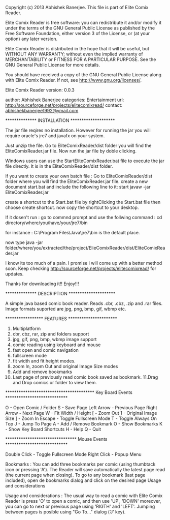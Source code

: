 
Copyright (c) 2013 Abhishek Banerjee.
This file is part of Elite Comix Reader.
    
Elite Comix Reader is free software: you can redistribute it and/or modify
it under the terms of the GNU General Public License as published by
the Free Software Foundation, either version 3 of the License, or
(at your option) any later version.
    
Elite Comix Reader is distributed in the hope that it will be useful,
but WITHOUT ANY WARRANTY; without even the implied warranty of
MERCHANTABILITY or FITNESS FOR A PARTICULAR PURPOSE.  See the
GNU General Public License for more details.
   
You should have received a copy of the GNU General Public License
along with Elite Comix Reader.  If not, see <http://www.gnu.org/licenses/>.

Elite Comix Reader version: 0.0.3

author: Abhishek Banerjee
categories: Entertainment
url: http://sourceforge.net/projects/elitecomixread/
contact: abhishekbanerjee1992@ymail.com


************** INSTALLATION ********************

The jar file reqires no installation. However for running the jar you will require oracle's jre7 and javafx on your system.

Just unzip the file.
Go to EliteComixReader/dist folder you will find the EliteComixReader.jar file. 
Now run the jar file by doble clicking. 

Windows users can use the StartEliteComixReader.bat file to execute the jar file directly.
It is in the EliteComixReader/dist folder.

If you want to create your own batch file :
Go to EliteComixReader/dist folder where you will find the EliteComixReader.jar file. 
create a new document start.bat and include the following line to it:
start javaw -jar EliteComixReader.jar

create a shortcut to the Start.bat file by rightClicking the Start.bat file then choose create shortcut.
now copy the shortcut to your desktop.

If it dosen't run :
go to commnd prompt and use the follwing command :
cd directory/where/you/have/your/jre7/bin

for instance : C:\Program Files\Java\jre7\bin is the default place.

now type java -jar folder/where/you/extracted/the/project/ElieComixReader/dist/EliteComixReader.jar


I know its too much of a pain. I promise i will come up with a better method soon.
Keep checking http://sourceforge.net/projects/elitecomixread/ for updates.

Thanks for downloading it!!
Enjoy!!! 

************** DESCRIPTION *********************

A simple java based comic book reader.
Reads .cbr, .cbz, .zip and .rar files.
Image formats suported are jpg, png, bmp, gif, wbmp etc.

***************** FEATURES **********************

1. Multiplatform
2. cbr, cbz, rar, zip and folders support 
3. jpg, gif, png, bmp, wbmp image support 
4. comic reading using keyboard and mouse 
5. fast open and comic navigation 
6. fullscreen mode 
7. fit width and fit height modes.
8. zoom In, zoom Out and original Image Size modes
9. Add and remove bookmarks
10. Last page of previously read comic book saved as bookmark.
11.Drag and Drop comics or folder to view them.

**************************************** Key Board Events **************************** 

O - Open Comic / Folder 
S - Save Page 
Left Arrow - Previous Page 
Right Arrow - Next Page 
W - Fit Width / Height 
[ - Zoom Out
1 - Original Image Size
] - Zoom In
Escape - Toggle Fullscreen Mode 
T - Toggle Always On Top 
J - Jump To Page 
A - Add / Remove Bookmark 
O - Show Bookmarks 
K - Show Key Board Shortcuts 
H - Help 
Q - Quit  

******************************** Mouse Events **************************** 

Double Click - Toggle Fullscreen Mode 
Right Click - Popup Menu

 
Bookmarks :
You can add three bookmarks per comic (using thumbtack icon or pressing 'A'). 
The Reader will save automatically the latest page read (the current page when closing). 
To go to any bookmark (last page included), open de bookmarks dialog and click on the desired page 
Usage and considerations 


Usage and considerations :
The usual way to read a comic with Elite Comix Reader is press 'O' to open a comic, and then use 'UP', 'DOWN' moreover, you can go to next or previous page using 'RIGTH' and 'LEFT'. 
Jumping between pages is posible using "Go To..." dialog ('J' key). 
